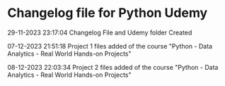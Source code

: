 # Changelog file for Python Udemy

29-11-2023 23:17:04 Changelog File and Udemy folder Created

07-12-2023 21:51:18 Project 1 files added of the course "Python - Data Analytics - Real World Hands-on Projects"

08-12-2023 22:03:34 Project 2 files added of the course "Python - Data Analytics - Real World Hands-on Projects"
